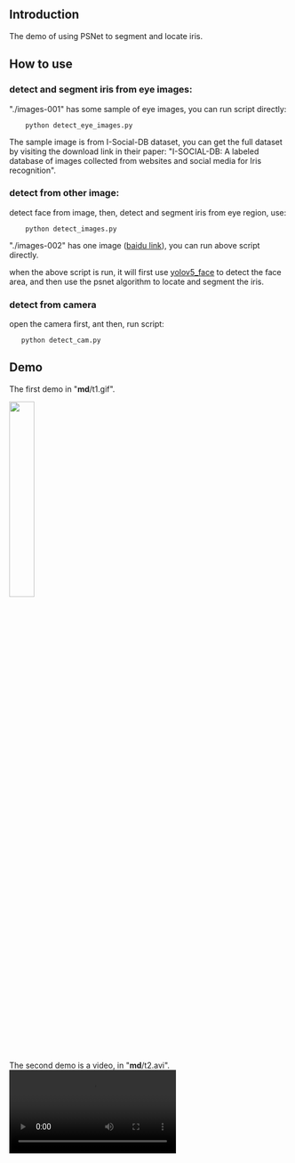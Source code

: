 

## Introduction

The demo of using PSNet to segment and locate iris.

## How to use

### detect and segment iris from eye images:
"./images-001" has some sample of eye images, you can run script directly:
```
    python detect_eye_images.py
```

The sample image is from I-Social-DB dataset, you can get the full dataset by visiting the download link in their paper: "I-SOCIAL-DB: A labeled database of images collected from websites and social media for Iris recognition".

### detect from other image:
detect face from image, then, detect and segment iris from eye region, use:
```
    python detect_images.py
```
"./images-002" has one image ([baidu link](https://img9.51tietu.net/pic/20190917/n0hajedc5w4n0hajedc5w4.jpg)), you can run above script directly.

when the above script is run, it will first use [yolov5_face](https://github.com/deepcam-cn/yolov5-face) to detect the face area, and then use the psnet algorithm to locate and segment the iris.

### detect from camera
open the camera first, ant then, run script:
```
   python detect_cam.py 
```

## Demo

The first demo in "__md__/t1.gif".

<img src="__md__/t1.gif" width="30%">

The second demo is a video, in "__md__/t2.avi".
![](__md__/t2.avi)



